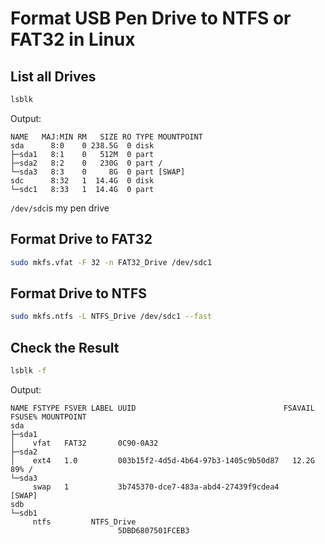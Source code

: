 # Format USB Pen Drive to NTFS or FAT32 in Linux

## List all Drives

```bash
lsblk
```

Output:

```
NAME   MAJ:MIN RM   SIZE RO TYPE MOUNTPOINT
sda      8:0    0 238.5G  0 disk 
├─sda1   8:1    0   512M  0 part 
├─sda2   8:2    0   230G  0 part /
└─sda3   8:3    0     8G  0 part [SWAP]
sdc      8:32   1  14.4G  0 disk 
└─sdc1   8:33   1  14.4G  0 part 
```

`/dev/sdc`is my pen drive

## Format Drive to FAT32

```bash
sudo mkfs.vfat -F 32 -n FAT32_Drive /dev/sdc1
```

## Format Drive to NTFS

```bash
sudo mkfs.ntfs -L NTFS_Drive /dev/sdc1 --fast
```

## Check the Result

```bash
lsblk -f
```

Output:

```
NAME FSTYPE FSVER LABEL UUID                                 FSAVAIL FSUSE% MOUNTPOINT
sda                                                                         
├─sda1
│    vfat   FAT32       0C90-0A32                                           
├─sda2
│    ext4   1.0         003b15f2-4d5d-4b64-97b3-1405c9b50d87   12.2G    89% /
└─sda3
     swap   1           3b745370-dce7-483a-abd4-27439f9cdea4                [SWAP]
sdb                                                                         
└─sdb1
     ntfs         NTFS_Drive
                        5DBD6807501FCEB3 
```
